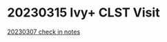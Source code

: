 # 20230315 Ivy+ CLST Visit

[20230307 check in notes](https://docs.google.com/document/d/1XuOzi2soP3VOYGQt35P8FvZiBbpoVWRdmtrNm7gBv40/edit#)